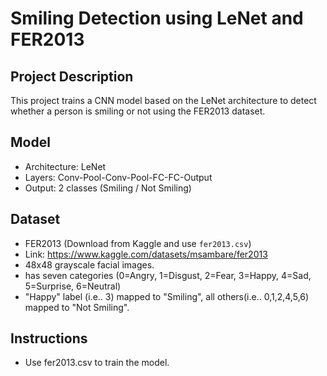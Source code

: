 # Smiling Detection using LeNet and FER2013

## Project Description
This project trains a CNN model based on the LeNet architecture to detect whether a person is smiling or not using the FER2013 dataset.

## Model
- Architecture: LeNet
- Layers: Conv-Pool-Conv-Pool-FC-FC-Output
- Output: 2 classes (Smiling / Not Smiling)

## Dataset
- FER2013 (Download from Kaggle and use `fer2013.csv`)
- Link: https://www.kaggle.com/datasets/msambare/fer2013
- 48x48 grayscale facial images.
- has seven categories (0=Angry, 1=Disgust, 2=Fear, 3=Happy, 4=Sad, 5=Surprise, 6=Neutral)
- "Happy" label (i.e.. 3) mapped to "Smiling", all others(i.e.. 0,1,2,4,5,6) mapped to "Not Smiling".

## Instructions
- Use fer2013.csv to train the model.

